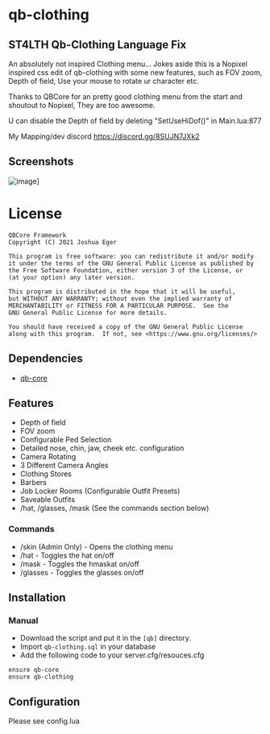 # qb-clothing
ST4LTH Qb-Clothing Language Fix
-------------------------------------------------
An absolutely not inspired Clothing menu...
Jokes aside this is a Nopixel inspired css edit of qb-clothing with some new features, such as FOV zoom, Depth of field, Use your mouse to rotate ur character etc.

Thanks to QBCore for an pretty good clothing menu from the start and shoutout to Nopixel, They are too awesome.

U can disable the Depth of field by deleting "SetUseHiDof()" in Main.lua:877

My Mapping/dev discord https://discord.gg/8SUJN7JXk2

## Screenshots
![image]([https://i.imgur.com/eAMST1Y)]

# License

    QBCore Framework
    Copyright (C) 2021 Joshua Eger

    This program is free software: you can redistribute it and/or modify
    it under the terms of the GNU General Public License as published by
    the Free Software Foundation, either version 3 of the License, or
    (at your option) any later version.

    This program is distributed in the hope that it will be useful,
    but WITHOUT ANY WARRANTY; without even the implied warranty of
    MERCHANTABILITY or FITNESS FOR A PARTICULAR PURPOSE.  See the
    GNU General Public License for more details.

    You should have received a copy of the GNU General Public License
    along with this program.  If not, see <https://www.gnu.org/licenses/>

## Dependencies
- [qb-core](https://github.com/qbcore-framework/qb-core)

## Features
- Depth of field
- FOV zoom
- Configurable Ped Selection
- Detailed nose, chin, jaw, cheek etc. configuration
- Camera Rotating
- 3 Different Camera Angles
- Clothing Stores
- Barbers
- Job Locker Rooms (Configurable Outfit Presets)
- Saveable Outfits
- /hat, /glasses, /mask (See the commands section below)

### Commands
- /skin (Admin Only) - Opens the clothing menu
- /hat - Toggles the hat on/off
- /mask - Toggles the hmaskat on/off
- /glasses - Toggles the glasses on/off

## Installation
### Manual
- Download the script and put it in the `[qb]` directory.
- Import `qb-clothing.sql` in your database
- Add the following code to your server.cfg/resouces.cfg
```
ensure qb-core
ensure qb-clothing
```

## Configuration
Please see config.lua

